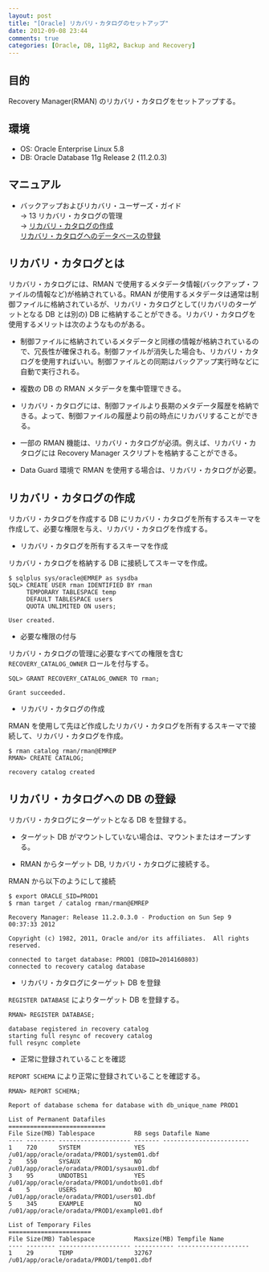 ```yaml
---
layout: post
title: "[Oracle] リカバリ・カタログのセットアップ"
date: 2012-09-08 23:44
comments: true
categories: [Oracle, DB, 11gR2, Backup and Recovery]
---
```

## 目的

Recovery Manager(RMAN) のリカバリ・カタログをセットアップする。

## 環境

* OS: Oracle Enterprise Linux 5.8
* DB: Oracle Database 11g Release 2 (11.2.0.3)

## マニュアル

* バックアップおよびリカバリ・ユーザーズ・ガイド  
  -> 13 リカバリ・カタログの管理  
  -> [リカバリ・カタログの作成](http://docs.oracle.com/cd/E16338_01/backup.112/b56269/rcmcatdb.htm#i1013599)  
     [リカバリ・カタログへのデータベースの登録](http://docs.oracle.com/cd/E16338_01/backup.112/b56269/rcmcatdb.htm#CIHECCEF)

## リカバリ・カタログとは

リカバリ・カタログには、RMAN で使用するメタデータ情報(バックアップ・ファイルの情報など)が格納されている。RMAN が使用するメタデータは通常は制御ファイルに格納されているが、リカバリ・カタログとして(リカバリのターゲットとなる DB とは別の) DB に格納することができる。リカバリ・カタログを使用するメリットは次のようなものがある。

* 制御ファイルに格納されているメタデータと同様の情報が格納されているので、冗長性が確保される。制御ファイルが消失した場合も、リカバリ・カタログを使用すればいい。制御ファイルとの同期はバックアップ実行時などに自動で実行される。

* 複数の DB の RMAN メタデータを集中管理できる。

* リカバリ・カタログには、制御ファイルより長期のメタデータ履歴を格納できる。よって、制御ファイルの履歴より前の時点にリカバリすることができる。

* 一部の RMAN 機能は、リカバリ・カタログが必須。例えば、リカバリ・カタログには Recovery Manager スクリプトを格納することができる。

* Data Guard 環境で RMAN を使用する場合は、リカバリ・カタログが必要。

## リカバリ・カタログの作成

リカバリ・カタログを作成する DB にリカバリ・カタログを所有するスキーマを作成して、必要な権限を与え、リカバリ・カタログを作成する。

* リカバリ・カタログを所有するスキーマを作成

リカバリ・カタログを格納する DB に接続してスキーマを作成。

    $ sqlplus sys/oracle@EMREP as sysdba
    SQL> CREATE USER rman IDENTIFIED BY rman
         TEMPORARY TABLESPACE temp
         DEFAULT TABLESPACE users
         QUOTA UNLIMITED ON users;
    
    User created.

* 必要な権限の付与

リカバリ・カタログの管理に必要なすべての権限を含む `RECOVERY_CATALOG_OWNER` ロールを付与する。

    SQL> GRANT RECOVERY_CATALOG_OWNER TO rman;
    
    Grant succeeded.

* リカバリ・カタログの作成

RMAN を使用して先ほど作成したリカバリ・カタログを所有するスキーマで接続して、リカバリ・カタログを作成。

    $ rman catalog rman/rman@EMREP
    RMAN> CREATE CATALOG;
    
    recovery catalog created

## リカバリ・カタログへの DB の登録

リカバリ・カタログにターゲットとなる DB を登録する。

* ターゲット DB がマウントしていない場合は、マウントまたはオープンする。

* RMAN からターゲット DB, リカバリ・カタログに接続する。

RMAN から以下のようにして接続

    $ export ORACLE_SID=PROD1
    $ rman target / catalog rman/rman@EMREP

    Recovery Manager: Release 11.2.0.3.0 - Production on Sun Sep 9 00:37:33 2012

    Copyright (c) 1982, 2011, Oracle and/or its affiliates.  All rights reserved.

    connected to target database: PROD1 (DBID=2014160803)
    connected to recovery catalog database

* リカバリ・カタログにターゲット DB を登録

`REGISTER DATABASE` によりターゲット DB を登録する。

    RMAN> REGISTER DATABASE;

    database registered in recovery catalog
    starting full resync of recovery catalog
    full resync complete

* 正常に登録されていることを確認

`REPORT SCHEMA` により正常に登録されていることを確認する。

    RMAN> REPORT SCHEMA;
    
    Report of database schema for database with db_unique_name PROD1
    
    List of Permanent Datafiles
    ===========================
    File Size(MB) Tablespace           RB segs Datafile Name
    ---- -------- -------------------- ------- ------------------------
    1    720      SYSTEM               YES     /u01/app/oracle/oradata/PROD1/system01.dbf
    2    550      SYSAUX               NO      /u01/app/oracle/oradata/PROD1/sysaux01.dbf
    3    95       UNDOTBS1             YES     /u01/app/oracle/oradata/PROD1/undotbs01.dbf
    4    5        USERS                NO      /u01/app/oracle/oradata/PROD1/users01.dbf
    5    345      EXAMPLE              NO      /u01/app/oracle/oradata/PROD1/example01.dbf
    
    List of Temporary Files
    =======================
    File Size(MB) Tablespace           Maxsize(MB) Tempfile Name
    ---- -------- -------------------- ----------- --------------------
    1    29       TEMP                 32767       /u01/app/oracle/oradata/PROD1/temp01.dbf

